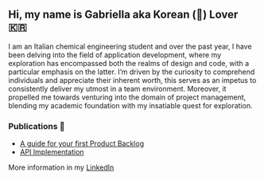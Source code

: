 ## Hi, my name is Gabriella aka Korean (🫣) Lover 🇰🇷

I am an Italian chemical engineering student and over the past year, I have been delving into the field of application development, where my exploration has encompassed both the realms of design and code, with a particular emphasis on the latter.
I’m driven by the curiosity to comprehend individuals and appreciate their inherent worth, this serves as an impetus to consistently deliver my utmost in a team environment. Moreover, it propelled me towards venturing into the domain of project management, blending my academic foundation with my insatiable quest for exploration.


### Publications 📰
- [A guide for your first Product Backlog](https://medium.com/@gabriella.annunziatana/a-guide-for-your-first-product-backlog-486c9f90c65c) 
- [API Implementation](https://medium.com/@gabriella.annunziatana/api-implementation-9c3dcd08cb3e) 



More information in my [LinkedIn](https://www.linkedin.com/in/gabriella-annunziata-b15a84250/) 
